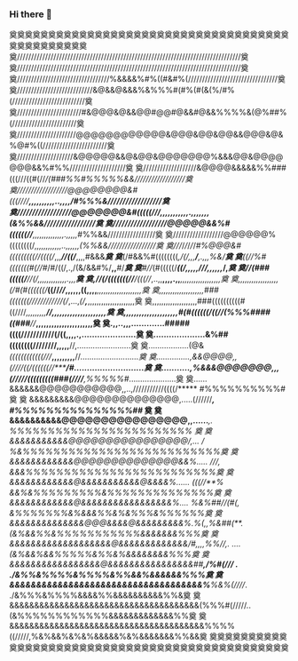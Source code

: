 ### Hi there 👋

奠奠奠奠奠奠奠奠奠奠奠奠奠奠奠奠奠奠奠奠奠奠奠奠奠奠奠奠奠奠奠奠奠奠奠奠奠奠奠奠奠奠奠奠奠奠
奠////////////////////////////////////////////////////////////////////////////////奠
奠////////////////////////////////////////////////////////////////////////////////奠
奠/////////////////////////////////%&&&&%#%((#&#%(////////////////////////////////奠
奠///////////////////////////&@&&@&&&%&%%%#(#%(#(&(%/#%(//////////////////////////奠
奠///////////////////////#&@@@&@&&@@#@@#@&&#@&&%%%%&(@%##%(///////////////////////奠
奠/////////////////////@@@@@@@@@@@@&@@@&@@&@@&&@@@&@&%@#%((///////////////////////奠
奠////////////////////&@@@@@&&@&@@&@@@@@@@%&&&@@&@@@@@@@&&%#%%////////////////////奠
奠///////////////////&@@@@&&&&&%%###(((///((#(//*/(###%%#%%%%%&&//////////////////奠
奠//////////////////@@@@@@@@&#(((////*****,,,,,,,,,,..,,,,/#%%%&//////////////////奠
奠//////////////////@@@@@@@&#(((((///***,,,,,,,,,,,.,,,,,,,(&%%&&/////////////////奠
奠//////////////////@@@@@&&%#((((((//**,,,,,,,,,,,,,,.,,,,,*#%%&&/////////////////奠
奠//////////////////@@@@@@%((((((((/****,,,,,,,,,,,,..,,,,,,(%%&&/////////////////奠
奠*/*/*/*/*/*/*/*/*#%@@@&#(((((((((//((((/*,,,***//((/***,,,,#&&&*****************奠
奠*****************(/#&&%#((((((((****,*/(/*,,,**/***,.,***,,*%&/*****************奠
奠*****************((//%#(((((((#(//#*/#/((/,.,/(&/&&#%/**,,**#/******************奠
奠*****************#//*(#(((((/**********((/*,,,,,*///*,,,,,,*/,******************奠
奠*****************//(###(((((/*********//(/,,,,,,,,,,,,,.,,,*********************奠
奠****************,//(/(((((((//******/(((//*,..,,**,,,,.,,***,,**,,,,,,,,,,,,,,,,奠
奠,,,,,,,,,,,,,,,,,,(/#(#((((((/*****((//*//*,,,,,,((**,,,,***,,,,,,,,,,,,,,,,,,,,奠
奠,,,,,,,,,,,,,,,,,,,,###(((((((////////////(/*,...,*(/**,***,,,,,,,,,,,,,,,,,,,,,奠
奠,,,,,,,,,,,,,,,,,,,,###((((((((((#((////*,,,,,,,,,**//*****,,,,,,,,,,,,,,,,,,,,,奠
奠,,,,,,,,,,,,,,,,,,,,,#(#((((((/((//(%%%####((###**//******,,,,,,,,,,,,,,,,,,,,,,奠
奠.,,..,,,.............#####((((///////////(/((**,,,,******.,.....................奠
奠....................&%##((((((((////////******,,,,,**//,........................奠
奠..................(@&*((((((((((((///***,,,,,,,,,**//*..........................奠
奠...............,&&@@@@,,(////((/((((((//********/***#...........................奠
奠...........,%&&&@@@@@@@,,,(/////(((((((((###(////**,%%%%%#*.....................奠
奠...... &&&&&&@@@@@@@@@@@,,..,///////////((((/*****  #%%%%%%%%%%#                奠
奠   &&&&&&&&&@@@@@@@@@@@@@@,.....(//////*********,    #%%%%%%%%%%%%%%%##*        奠
奠 &&&&&&&&&&@@@@@@@@@@@@@@@@,,......**********,.      %%%%%%%%%%%%%%%%%%%%%%%%*  奠
奠&&&&&&&&&&&@@@@@@@@@@@@@@@@/,...      ****/         %&%%%%%%%%%%%%%%%%%%%%%%%%%%奠
奠&&&&&&&&&&&&@@@@@@@@@@@@@@&&%.....     ///,         &&&%%%%%%%%%%%%%%%%%%%%%%%%%奠
奠&&&&&&&&&&&&@&&&&&&&&&&&@&&&&%...... (((//**%       &&%&%%%%%%%%%&%%%%%%%%%%%%%%奠
奠&&&&&&&&&&&&@&&&&&&&&&&&&&&&&&%.... %&%##//(#(,     &%%%%%%%&%&&&%%&%&%%%&%%%%%%奠
奠&&&&&&&&&&&&&&@@@&&&&@&&&&&&&&&%*.%(*,,%&#*#(**.   (&%&&%%&%%%%%%%%%%%&&&&&&&%%%奠
奠&&&&&&&&&&&&&&&&&&&@&&&&&&&&&&&&&/#*,,,,%%//,. ....(&%&&%&&%%%%%&%%&%&&&&&&&&%%%奠
奠&&&&&&&&&&&&&&&&&@&&&&&&&&&&&&&&&&##**,/%#(/// .  ./&%%&%%%%&%%%%&%%&&%&&&&&&%%%奠
奠&&&&&&&&&&&&&&&&&&&&&&&&&&&&&&&&&&&&%**%&%(////*. ./&%%%&%%%%&&&&%%&&&&&&&&&&%%&奠
奠&&&&&&&&&&&&&&&&&&&&&&&&&&&&&&&&&&&&&&(%%%#(/////..(&%%%%%%%%%%%%&&&&&&&&&&&&&%%奠
奠&&&&&&&&&&&&&&&&&&&&&&&&&&&&&&&&&&&&&&&%%%%((/////,%&%&&%&%&%&&&&&%&%&&&&&&&%%&&奠
奠奠奠奠奠奠奠奠奠奠奠奠奠奠奠奠奠奠奠奠奠奠奠奠奠奠奠奠奠奠奠奠奠奠奠奠奠奠奠奠奠奠奠奠奠奠
<!--
**Xunzer/Xunzer** is a ✨ _special_ ✨ repository because its `README.md` (this file) appears on your GitHub profile.

- 🌱 I’m currently learning java.
- 👯 I’m looking to collaborate on any projects.
- 📫 How to reach me: PM please.

-->
